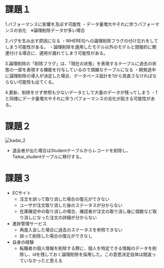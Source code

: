 # 課題１

1.パフォーマンスに影響を及ぼす可能性
・データ量増大やそれに伴うパフォーマンスの劣化　※論理削除データが多い場合

2.バグを生み出す原因になる
・WHERE句への論理削除フラグの付け忘れをしてしまう可能性がある。
・論理削除を適用したモデル以外のモデルと間接的に関連付ける場合に、適用が漏れてしまう可能性がある。

3.論理削除の「削除フラグ」は、「現在の状態」を表現するテーブルに過去の状態の一部を表現する機能を付与しているので煩雑なテーブルになる
・開発途中に論理削除の導入が決定した場合、データベース設計を1から見直さなければならない可能性も出てくる。

4.更新、削除をせず参照も少ないデータとして大量のデータが残ってしまう
・1と同様にデータ量増大やそれに伴うパフォーマンスの劣化が起きる可能性がある。



# 課題２
![kadai_2](https://user-images.githubusercontent.com/94156280/198973257-5ffad814-d4a3-4206-a05e-e446f7ebbc6d.png)

- 退会者が出た場合はStudentテーブルからレコードを削除し、Taikai_studentテーブルに移行する。


# 課題３
- ECサイト
    - 注文を誤って取り消した場合の復元ができない
    - ユーザが注文取り消した後のステータスが分からない
    - 在庫確認中の取り消しの場合、確認者が注文の取り消し後に個数など取り消しになった注文の詳細が分からない
- 進捗管理サービス
    - 再度入会した場合に過去のステータスを参照できない
    - 誤って削除した場合の復元ができなし
- 自身の経験
    - 転職者の個人情報を削除する際に、個人を特定できる情報のデータを削除し、idを残しておく論理削除を採用した。この意思決定自体は間違っていなかったと思える